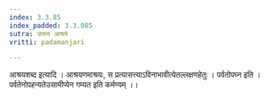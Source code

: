 ```yaml
---
index: 3.3.85
index_padded: 3.3.085
sutra: उपघ्न आश्रये
vritti: padamanjari

---
```

आश्रयशब्द इत्यादि । आश्रयणमाश्रयः, स प्रत्यासत्त्याऽविनाभावीत्येतल्लक्षणहेतुः । पर्वतोपघ्न इति । पर्वतेनोपहन्यतेउसामीप्येन गम्यत इति कर्मण्यम् ।।